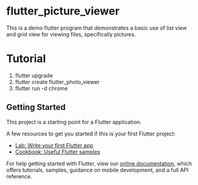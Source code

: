 # flutter\_picture\_viewer

This is a demo flutter program that demonstrates a basic use of list
view and grid view for viewing files, specifically pictures.

# Tutorial

1. flutter upgrade
2. flutter create flutter\_photo\_viewer
3. flutter run -d chrome


## Getting Started

This project is a starting point for a Flutter application.

A few resources to get you started if this is your first Flutter project:

- [Lab: Write your first Flutter app](https://flutter.dev/docs/get-started/codelab)
- [Cookbook: Useful Flutter samples](https://flutter.dev/docs/cookbook)

For help getting started with Flutter, view our
[online documentation](https://flutter.dev/docs), which offers tutorials,
samples, guidance on mobile development, and a full API reference.
